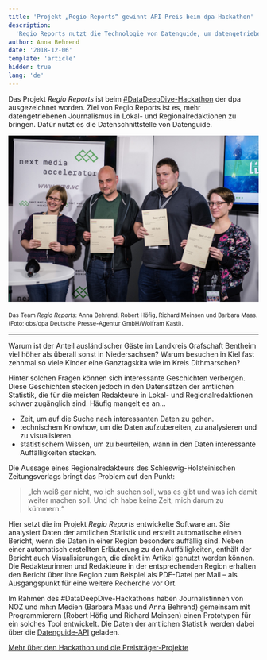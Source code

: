 ```yaml
---
title: 'Projekt „Regio Reports“ gewinnt API-Preis beim dpa-Hackathon'
description:
  'Regio Reports nutzt die Technologie von Datenguide, um datengetriebenen Journalismus in Lokalredaktionen zu bringen'
author: Anna Behrend
date: '2018-12-06'
template: 'article'
hidden: true
lang: 'de'
---
```


Das Projekt _Regio Reports_ ist beim [#DataDeepDive-Hackathon](https://www.dpa.com/de/unternehmen/dpa-zeichnet-aus/picturepunk/#data-deep-dive) der dpa ausgezeichnet worden. Ziel von Regio Reports ist es, mehr datengetriebenen Journalismus in Lokal- und Regionalredaktionen zu bringen. Dafür nutzt es die Datenschnittstelle von Datenguide.

![Die Gewinner des dpa-Hackathons in der Kategorie „Best of API“](./dpa-hackathon.jpg)

<small>Das Team _Regio Reports_: Anna Behrend, Robert Höfig, Richard Meinsen und Barbara Maas. (Foto: obs/dpa Deutsche Presse-Agentur GmbH/Wolfram Kastl).</small>

---

Warum ist der Anteil ausländischer Gäste im Landkreis Grafschaft Bentheim viel höher als überall sonst in Niedersachsen? Warum besuchen in Kiel fast zehnmal so viele Kinder eine Ganztagskita wie im Kreis Dithmarschen?

Hinter solchen Fragen können sich interessante Geschichten verbergen. Diese Geschichten stecken jedoch in den Datensätzen der amtlichen Statistik, die für die meisten Redakteure in Lokal- und Regionalredaktionen schwer zugänglich sind. Häufig mangelt es an…

- Zeit, um auf die Suche nach interessanten Daten zu gehen.
- technischem Knowhow, um die Daten aufzubereiten, zu analysieren und zu visualisieren.
- statistischem Wissen, um zu beurteilen, wann in den Daten interessante Auffälligkeiten stecken.

Die Aussage eines Regionalredakteurs des Schleswig-Holsteinischen Zeitungsverlags bringt das Problem auf den Punkt:

> „Ich weiß gar nicht, wo ich suchen soll, was es gibt und was ich damit weiter machen soll. Und ich habe keine Zeit, mich darum zu kümmern.“

Hier setzt die im Projekt _Regio Reports_ entwickelte Software an. Sie analysiert Daten der amtlichen Statistik und erstellt automatische einen Bericht, wenn die Daten in einer Region besonders auffällig sind. Neben einer automatisch erstellten Erläuterung zu den Auffälligkeiten, enthält der Bericht auch Visualisierungen, die direkt im Artikel genutzt werden können. Die Redakteurinnen und Redakteure in der entsprechenden Region erhalten den Bericht über ihre Region zum Beispiel als PDF-Datei per Mail – als Ausgangspunkt für eine weitere Recherche vor Ort.

Im Rahmen des #DataDeepDive-Hackathons haben Journalistinnen von NOZ und mh:n Medien (Barbara Maas und Anna Behrend) gemeinsam mit Programmierern (Robert Höfig und Richard Meinsen) einen Prototypen für ein solches Tool entwickelt. Die Daten der amtlichen Statistik werden dabei über die [Datenguide-API](https://github.com/datenguide/datenguide/blob/master/docs/_api-docs/api_docs.md) geladen.

[Mehr über den Hackathon und die Preisträger-Projekte](https://www.presseportal.de/pm/8218/4131855)
